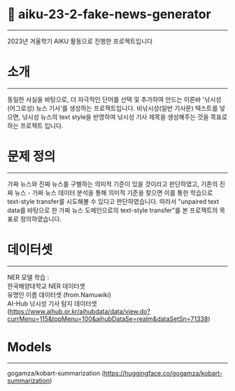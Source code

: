 # 🎂 aiku-23-2-fake-news-generator
- - - 
 2023년 겨울학기 AIKU 활동으로 진행한 프로젝트입니다  

 
# **소개**
- - - 
동일한 사실을 바탕으로, 더 자극적인 단어를 선택 및 추가하여 만드는 이른바 '낚시성(어그로성) 뉴스 기사'를 생성하는 프로젝트입니다. 비낚시성(일반 기사문) 텍스트를 넣으면, 낚시성 뉴스의 text style을 반영하여 낚시성 기사 제목을 생성해주는 것을 목표로 하는 프로젝트 입니다. 

# **문제 정의**
- - -
가짜 뉴스와 진짜 뉴스를 구별하는 의미적 기준이 있을 것이라고 판단하였고, 기존의 진짜 뉴스 - 가짜 뉴스 데이터 분석을 통해 의미적 기준을 찾으면 이를 통한 학습으로 text-style transfer를 시도해볼 수 있다고 판단하였습니다. 따라서 "unpaired text data를 바탕으로 한 가짜 뉴스 도메인으로의 text-style transfer"를 본 프로젝트의 목표로 정의하였습니다.

# **데이터셋**
- - -
NER 모델 학습 :   
한국해양대학교 NER 데이터셋   
유명인 이름 데이터셋 (from.Namuwiki)   
AI-Hub 낚시성 기사 탐지 데이터셋   
(https://www.aihub.or.kr/aihubdata/data/view.do?currMenu=115&topMenu=100&aihubDataSe=realm&dataSetSn=71338)    

# **Models**
- - - 
gogamza/kobart-summarization (https://huggingface.co/gogamza/kobart-summarization)



